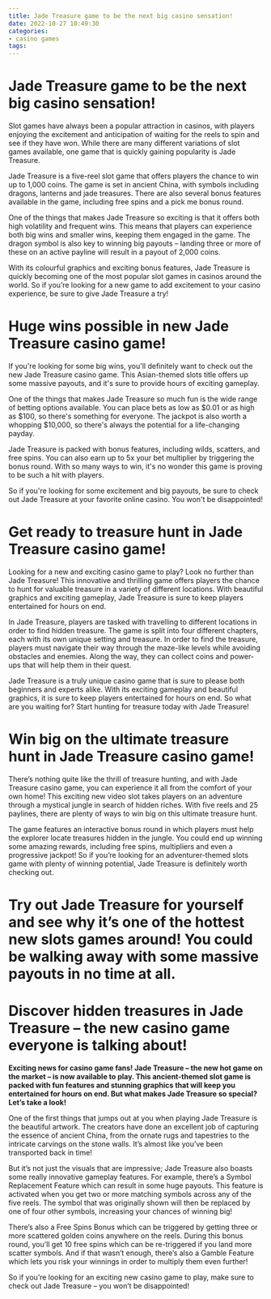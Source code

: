 ```yaml
---
title: Jade Treasure game to be the next big casino sensation!
date: 2022-10-27 10:49:30
categories:
- casino games
tags:
---
```



#  Jade Treasure game to be the next big casino sensation!

Slot games have always been a popular attraction in casinos, with players enjoying the excitement and anticipation of waiting for the reels to spin and see if they have won. While there are many different variations of slot games available, one game that is quickly gaining popularity is Jade Treasure.

Jade Treasure is a five-reel slot game that offers players the chance to win up to 1,000 coins. The game is set in ancient China, with symbols including dragons, lanterns and jade treasures. There are also several bonus features available in the game, including free spins and a pick me bonus round.

One of the things that makes Jade Treasure so exciting is that it offers both high volatility and frequent wins. This means that players can experience both big wins and smaller wins, keeping them engaged in the game. The dragon symbol is also key to winning big payouts – landing three or more of these on an active payline will result in a payout of 2,000 coins.

With its colourful graphics and exciting bonus features, Jade Treasure is quickly becoming one of the most popular slot games in casinos around the world. So if you’re looking for a new game to add excitement to your casino experience, be sure to give Jade Treasure a try!

#  Huge wins possible in new Jade Treasure casino game!

If you're looking for some big wins, you'll definitely want to check out the new Jade Treasure casino game. This Asian-themed slots title offers up some massive payouts, and it's sure to provide hours of exciting gameplay.

One of the things that makes Jade Treasure so much fun is the wide range of betting options available. You can place bets as low as $0.01 or as high as $100, so there's something for everyone. The jackpot is also worth a whopping $10,000, so there's always the potential for a life-changing payday.

Jade Treasure is packed with bonus features, including wilds, scatters, and free spins. You can also earn up to 5x your bet multiplier by triggering the bonus round. With so many ways to win, it's no wonder this game is proving to be such a hit with players.

So if you're looking for some excitement and big payouts, be sure to check out Jade Treasure at your favorite online casino. You won't be disappointed!

#  Get ready to treasure hunt in Jade Treasure casino game!

Looking for a new and exciting casino game to play? Look no further than Jade Treasure! This innovative and thrilling game offers players the chance to hunt for valuable treasure in a variety of different locations. With beautiful graphics and exciting gameplay, Jade Treasure is sure to keep players entertained for hours on end.

In Jade Treasure, players are tasked with travelling to different locations in order to find hidden treasure. The game is split into four different chapters, each with its own unique setting and treasure. In order to find the treasure, players must navigate their way through the maze-like levels while avoiding obstacles and enemies. Along the way, they can collect coins and power-ups that will help them in their quest.

Jade Treasure is a truly unique casino game that is sure to please both beginners and experts alike. With its exciting gameplay and beautiful graphics, it is sure to keep players entertained for hours on end. So what are you waiting for? Start hunting for treasure today with Jade Treasure!

#  Win big on the ultimate treasure hunt in Jade Treasure casino game!

There’s nothing quite like the thrill of treasure hunting, and with Jade Treasure casino game, you can experience it all from the comfort of your own home! This exciting new video slot takes players on an adventure through a mystical jungle in search of hidden riches. With five reels and 25 paylines, there are plenty of ways to win big on this ultimate treasure hunt.

The game features an interactive bonus round in which players must help the explorer locate treasures hidden in the jungle. You could end up winning some amazing rewards, including free spins, multipliers and even a progressive jackpot! So if you’re looking for an adventurer-themed slots game with plenty of winning potential, Jade Treasure is definitely worth checking out.

# Try out Jade Treasure for yourself and see why it’s one of the hottest new slots games around! You could be walking away with some massive payouts in no time at all.

#  Discover hidden treasures in Jade Treasure – the new casino game everyone is talking about!

**Exciting news for casino game fans! Jade Treasure – the new hot game on the market – is now available to play. This ancient-themed slot game is packed with fun features and stunning graphics that will keep you entertained for hours on end. But what makes Jade Treasure so special? Let’s take a look!**

One of the first things that jumps out at you when playing Jade Treasure is the beautiful artwork. The creators have done an excellent job of capturing the essence of ancient China, from the ornate rugs and tapestries to the intricate carvings on the stone walls. It’s almost like you’ve been transported back in time!

But it’s not just the visuals that are impressive; Jade Treasure also boasts some really innovative gameplay features. For example, there’s a Symbol Replacement Feature which can result in some huge payouts. This feature is activated when you get two or more matching symbols across any of the five reels. The symbol that was originally shown will then be replaced by one of four other symbols, increasing your chances of winning big!

There’s also a Free Spins Bonus which can be triggered by getting three or more scattered golden coins anywhere on the reels. During this bonus round, you’ll get 10 free spins which can be re-triggered if you land more scatter symbols. And if that wasn’t enough, there’s also a Gamble Feature which lets you risk your winnings in order to multiply them even further!

So if you’re looking for an exciting new casino game to play, make sure to check out Jade Treasure – you won’t be disappointed!